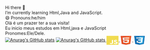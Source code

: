  Hi there 👋 <br>
 I’m currently learning Html,Java and JavaScript.<br>
 😄 Pronouns:he/him <br>
Olá é um prazer ter a sua visita!<br>
Eu inicio meus estudos em Html,java e JavaScript<br>
Pronomes:Ele/Dele.<br>
[![Anurag's GitHub stats](https://github-readme-stats.vercel.app/api?username=Elias10091996)](https://github.com/anuraghazra/github-readme-stats)
<a href = "https://github.com/ELIAs10091996/Elias10091996/" >
![Anurag's GitHub stats](https://github-readme-stats.vercel.app/api?username=Elias10091996&show_icons=true)
 <img align="center" alt="Elias-JS" height="30" width="40" src="https://raw.githubusercontent.com/devicons/devicon/master/icons/javascript/javascript-plain.svg">
 <img align="center" alt="Elias-HTML" height="30" width="40" src="https://raw.githubusercontent.com/devicons/devicon/master/icons/html5/html5-original.svg">
 <img align="center" alt="Elias-CSS" height="30" width="40" src="https://raw.githubusercontent.com/devicons/devicon/master/icons/css3/css3-original.svg">
<!--
**ELIAs10091996/Elias10091996** is a ✨ _special_ ✨ repository because its `README.md` (this file) appears on your GitHub profile.

Here are some ideas to get you started:

- 🔭 I’m currently working on ...
- 🌱 I’m currently learning ...
- 👯 I’m looking to collaborate on ...
- 🤔 I’m looking for help with ...
- 💬 Ask me about ...
- 📫 How to reach me: ...
- 😄 Pronouns: ...
- ⚡ Fun fact: ...
-->
